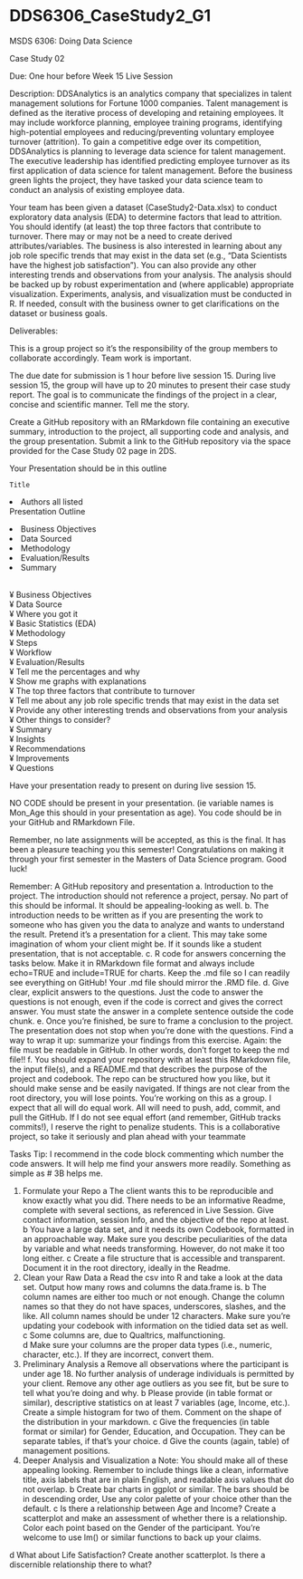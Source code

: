 # DDS6306_CaseStudy2_G1

MSDS 6306: Doing Data Science

Case Study 02

Due: One hour before Week 15 Live Session

Description: DDSAnalytics is an analytics company that specializes in talent management solutions for Fortune 1000 companies. Talent management is defined as the iterative process of developing and retaining employees. It may include workforce planning, employee training programs, identifying high-potential employees and reducing/preventing voluntary employee turnover (attrition). To gain a competitive edge over its competition, DDSAnalytics is planning to leverage data science for talent management. The executive leadership has identified predicting employee turnover as its first application of data science for talent management. Before the business green lights the project, they have tasked your data science team to conduct an analysis of existing employee data. 

Your team has been given a dataset (CaseStudy2-Data.xlsx) to conduct exploratory data analysis (EDA) to determine factors that lead to attrition.  You should identify (at least) the top three factors that contribute to turnover. There may or may not be a need to create derived attributes/variables. The business is also interested in learning about any job role specific trends that may exist in the data set (e.g., “Data Scientists have the highest job satisfaction”). You can also provide any other interesting trends and observations from your analysis. The analysis should be backed up by robust experimentation and (where applicable) appropriate visualization. Experiments, analysis, and visualization must be conducted in R. If needed, consult with the business owner to get clarifications on the dataset or business goals. 


Deliverables:  

This is a group project so it’s the responsibility of the group members to collaborate accordingly. Team work is important. 

The due date for submission is 1 hour before live session 15. During live session 15, the group will have up to 20 minutes to present their case study report. The goal is to communicate the findings of the project in a clear, concise and scientific manner. Tell me the story. 

Create a GitHub repository with an RMarkdown file containing an executive summary, introduction to the project, all supporting code and analysis, and the group presentation.
Submit a link to the GitHub repository via the space provided for the Case Study 02 page in 2DS. 

Your Presentation should be in this outline

	Title
<li>   	Authors all listed </li>
 	Presentation Outline
<dl>
<li>     Business Objectives </li>
<li>     Data Sourced </li>
<li>     Methodology </li>
<li>     Evaluation/Results </li>
<li>     Summary </li>
</dl>
<br> ¥	Business Objectives
<br> ¥	Data Source	
<br>     ¥	Where you got it 
<br>     ¥	Basic Statistics (EDA)
<br> ¥	Methodology	
<br>     ¥	Steps 
<br>     ¥	Workflow
<br> ¥	Evaluation/Results
<br>     ¥	Tell me the percentages and why
<br>     ¥	Show me graphs with explanations
<br>     ¥	The top three factors that contribute to turnover
<br>     ¥	Tell me about any job role specific trends that may exist in the data set
<br>     ¥	Provide any other interesting trends and observations from your analysis
<br>     ¥	Other things to consider?
<br> ¥	Summary 
<br>     ¥	Insights
<br>     ¥	Recommendations
<br>     ¥	Improvements
<br>     ¥	Questions
</p>
Have your presentation ready to present on during live session 15. 

NO CODE should be present in your presentation. (ie variable names is Mon_Age this should in your presentation as age). You code should be in your GitHub and RMarkdown File.  


Remember, no late assignments will be accepted, as this is the final.  It has been a pleasure teaching you this semester!  Congratulations on making it through your first semester in the Masters of Data Science program.  Good luck! 

Remember:
A GitHub repository and presentation
a.	Introduction to the project. The introduction should not reference a project, persay. No part of this should be informal.  It should be appealing-looking as well.
b.	The introduction needs to be written as if you are presenting the work to someone who has given you the data to analyze and wants to understand the result. Pretend it’s a presentation for a client. This may take some imagination of whom your client might be. If it sounds like a student presentation, that is not acceptable.
c.	R code for answers concerning the tasks below.  Make it in RMarkdown file format and always include echo=TRUE and include=TRUE for charts.  Keep the .md file so I can readily see everything on GitHub!  Your .md file should mirror the .RMD file.
d.	Give clear, explicit answers to the questions. Just the code to answer the questions is not enough, even if the code is correct and gives the correct answer. You must state the answer in a complete sentence outside the code chunk.
e.	Once you’re finished, be sure to frame a conclusion to the project. The presentation does not stop when you’re done with the questions.  Find a way to wrap it up: summarize your findings from this exercise. Again: the file must be readable in GitHub. In other words, don’t forget to keep the md file!!
f.	You should expand your repository with at least this RMarkdown file, the input file(s), and a README.md that describes the purpose of the project and codebook. The repo can be structured how you like, but it should make sense and be easily navigated.  If things are not clear from the root directory, you will lose points.
You’re working on this as a group. I expect that all will do equal work. All will need to push, add, commit, and pull the GitHub. If I do not see equal effort (and remember, GitHub tracks commits!), I reserve the right to penalize students. This is a collaborative project, so take it seriously and plan ahead with your teammate

Tasks
Tip: I recommend in the code block commenting which number the code answers.  It will help me find your answers more readily.  Something as simple as # 3B helps me.
1.	Formulate your Repo 
a	The client wants this to be reproducible and know exactly what you did.  There needs to be an informative Readme, complete with several sections, as referenced in Live Session.  Give contact information, session Info, and the objective of the repo at least.  
b	You have a large data set, and it needs its own Codebook, formatted in an approachable way.  Make sure you describe peculiarities of the data by variable and what needs transforming.  However, do not make it too long either.
c	Create a file structure that is accessible and transparent.  Document it in the root directory, ideally in the Readme.
2.	Clean your Raw Data 
a	Read the csv into R and take a look at the data set.  Output how many rows and columns the data.frame is.
b	The column names are either too much or not enough.  Change the column names so that they do not have spaces, underscores, slashes, and the like. All column names should be under 12 characters. Make sure you’re updating your codebook with information on the tidied data set as well.
c	Some columns are, due to Qualtrics, malfunctioning.  
d	Make sure your columns are the proper data types (i.e., numeric, character, etc.).  If they are incorrect, convert them. 
3.	Preliminary Analysis
a	Remove all observations where the participant is under age 18.  No further analysis of underage individuals is permitted by your client.  Remove any other age outliers as you see fit, but be sure to tell what you’re doing and why.
b	Please provide (in table format or similar), descriptive statistics on at least 7 variables (age, Income, etc.).  Create a simple histogram for two of them.  Comment on the shape of the distribution in your markdown.
c	Give the frequencies (in table format or similar) for Gender, Education, and Occupation.  They can be separate tables, if that’s your choice.
d	Give the counts (again, table) of management positions.
4.	Deeper Analysis and Visualization 
a	Note: You should make all of these appealing looking.  Remember to include things like a clean, informative title, axis labels that are in plain English, and readable axis values that do not overlap.
b	Create bar charts in ggplot or similar. The bars should be in descending order, Use any color palette of your choice other than the default.
c	Is there a relationship between Age and Income?  Create a scatterplot and make an assessment of whether there is a relationship.  Color each point based on the Gender of the participant.  You’re welcome to use lm() or similar functions to back up your claims.

d	What about Life Satisfaction?  Create another scatterplot.  Is there a discernible relationship there to what?   



